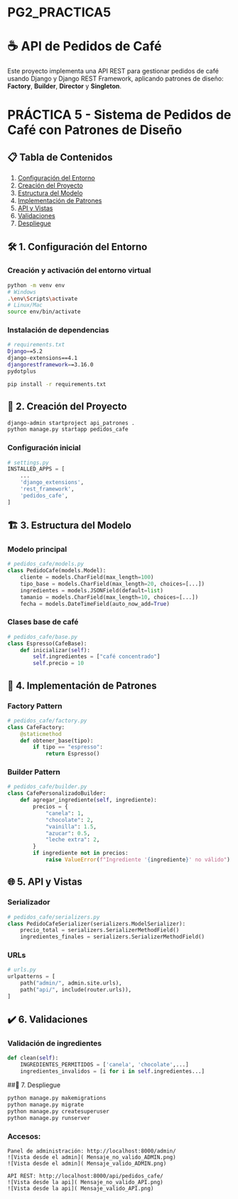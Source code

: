 # PG2_PRACTICA5
# ☕ API de Pedidos de Café

Este proyecto implementa una API REST para gestionar pedidos de café usando Django y Django REST Framework, aplicando patrones de diseño: **Factory**, **Builder**, **Director** y **Singleton**.

# PRÁCTICA 5 - Sistema de Pedidos de Café con Patrones de Diseño

## 📋 Tabla de Contenidos
1. [Configuración del Entorno](#-1-configuración-del-entorno)
2. [Creación del Proyecto](#-2-creación-del-proyecto)
3. [Estructura del Modelo](#-3-estructura-del-modelo)
4. [Implementación de Patrones](#-4-implementación-de-patrones)
5. [API y Vistas](#-5-api-y-vistas)
6. [Validaciones](#-6-validaciones)
7. [Despliegue](#-7-despliegue)

## 🛠 1. Configuración del Entorno

### Creación y activación del entorno virtual
```bash
python -m venv env
# Windows
.\env\Scripts\activate
# Linux/Mac
source env/bin/activate
```
### Instalación de dependencias
```bash
# requirements.txt
Django==5.2
django-extensions==4.1
djangorestframework==3.16.0
pydotplus

pip install -r requirements.txt
```
## 🚀 2. Creación del Proyecto
```bash
django-admin startproject api_patrones .
python manage.py startapp pedidos_cafe
```
### Configuración inicial
```python
# settings.py
INSTALLED_APPS = [
    ...
    'django_extensions',
    'rest_framework',
    'pedidos_cafe',
]
```
## 🏗 3. Estructura del Modelo
### Modelo principal
```python
# pedidos_cafe/models.py
class PedidoCafe(models.Model):
    cliente = models.CharField(max_length=100)
    tipo_base = models.CharField(max_length=20, choices=[...])
    ingredientes = models.JSONField(default=list)
    tamanio = models.CharField(max_length=10, choices=[...])
    fecha = models.DateTimeField(auto_now_add=True)
```
### Clases base de café
```python
# pedidos_cafe/base.py
class Espresso(CafeBase):
    def inicializar(self):
        self.ingredientes = ["café concentrado"]
        self.precio = 10
```
## 🧩 4. Implementación de Patrones
### Factory Pattern
```python
# pedidos_cafe/factory.py
class CafeFactory:
    @staticmethod
    def obtener_base(tipo):
        if tipo == "espresso":
            return Espresso()
```
### Builder Pattern
```python
# pedidos_cafe/builder.py
class CafePersonalizadoBuilder:
    def agregar_ingrediente(self, ingrediente):
        precios = {
            "canela": 1,
            "chocolate": 2,
            "vainilla": 1.5,
            "azucar": 0.5,
            "leche extra": 2,
        }
        if ingrediente not in precios:
            raise ValueError(f"Ingrediente '{ingrediente}' no válido")
```

## 🌐 5. API y Vistas
### Serializador
```python
# pedidos_cafe/serializers.py
class PedidoCafeSerializer(serializers.ModelSerializer):
    precio_total = serializers.SerializerMethodField()
    ingredientes_finales = serializers.SerializerMethodField()
```
### URLs
```python
# urls.py
urlpatterns = [
    path("admin/", admin.site.urls),
    path("api/", include(router.urls)),
]
```
## ✔️ 6. Validaciones
### Validación de ingredientes
```python
def clean(self):
    INGREDIENTES_PERMITIDOS = ['canela', 'chocolate',...]
    ingredientes_invalidos = [i for i in self.ingredientes...]
```
##🚀 7. Despliegue
```bash
python manage.py makemigrations
python manage.py migrate
python manage.py createsuperuser
python manage.py runserver
```

### Accesos:
```
Panel de administración: http://localhost:8000/admin/
![Vista desde el admin]( Mensaje_no_valido_ADMIN.png)
![Vista desde el admin]( Mensaje_valido_ADMIN.png)

API REST: http://localhost:8000/api/pedidos_cafe/
![Vista desde la api]( Mensaje_no_valido_API.png)
![Vista desde la api]( Mensaje_valido_API.png)
```
